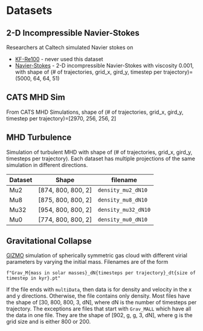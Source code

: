 # Datasets

## 2-D Incompressible Navier-Stokes

Researchers at Caltech simulated Navier stokes on

- [KF-Re100](<https://caltech-pde-data.s3.us-west-2.amazonaws.com/KFvorticity_Re100_N50_T500.npy>) - never used this dataset
- [Navier-Stokes](<https://caltech-pde-data.s3.us-west-2.amazonaws.com/ns_V1e-3_N5000_T50.mat>) - 2-D incompressible Navier-Stokes with viscosity 0.001, with shape of
 (# of trajectories, grid_x, gird_y, timestep per trajectory)= (5000, 64, 64, 51)

## CATS MHD Sim

From CATS MHD Simulations, shape of (# of trajectories, grid_x, gird_y, timestep per trajectory)=[2970, 256, 256, 2]

## MHD Turbulence

Simulation of turbulent MHD with shape of (# of trajectories, grid_x, gird_y, timesteps per trajectory). Each dataset has multiple projections of the same simulation in different directions.

| Dataset | Shape | filename |
| ------- | ----- | -------- |
| Mu2     | [874, 800, 800, 2]   | `density_mu2_dN10`|
| Mu8     | [875, 800, 800, 2]   | `density_mu8_dN10`|
| Mu32    | [954, 800, 800, 2]   | `density_mu32_dN10`|
| Mu0     | [774, 800, 800, 2]   | `density_mu0_dN10`|

## Gravitational Collapse

[GIZMO](http://www.tapir.caltech.edu/~phopkins/Site/GIZMO.html) simulation of spherically symmetric gas cloud with different virial parameters by varying the initial mass.   Filenames are of the form

~~~text
f"Grav_M{mass in solar masses}_dN{timesteps per trajectory}_dt{size of timestep in kyr}.pt"
~~~

If the file ends with `multiData`, then data is for density and velocity in the x and y directions. Otherwise, the file contains only density. Most files have the shape of [30, 800, 800, 3, dN], where dN is the number of timesteps per trajectory. The exceptions are files that start with `Grav_MALL` which have all the data in one file. They are the shape of [902, g, g, 3, dN], where g is the grid size and is either 800 or 200.
